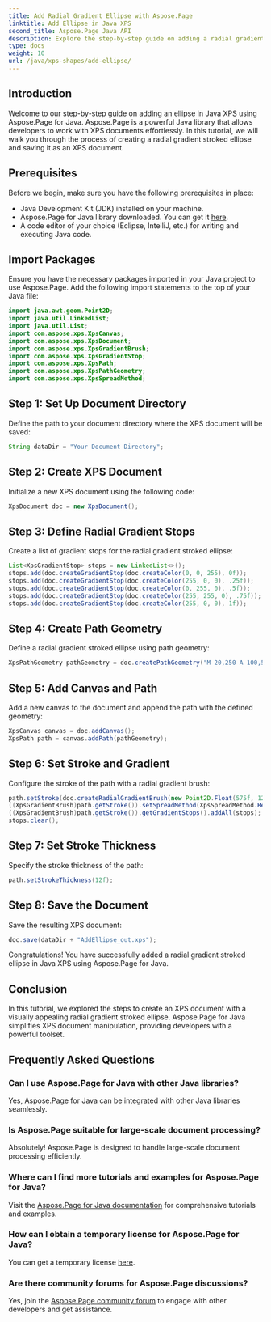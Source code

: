 ```yaml
---
title: Add Radial Gradient Ellipse with Aspose.Page
linktitle: Add Ellipse in Java XPS
second_title: Aspose.Page Java API
description: Explore the step-by-step guide on adding a radial gradient stroked ellipse in Java XPS using Aspose.Page for Java. Enhance your document creation effortlessly.
type: docs
weight: 10
url: /java/xps-shapes/add-ellipse/
---
```

## Introduction
Welcome to our step-by-step guide on adding an ellipse in Java XPS using Aspose.Page for Java. Aspose.Page is a powerful Java library that allows developers to work with XPS documents effortlessly. In this tutorial, we will walk you through the process of creating a radial gradient stroked ellipse and saving it as an XPS document.
## Prerequisites
Before we begin, make sure you have the following prerequisites in place:
- Java Development Kit (JDK) installed on your machine.
- Aspose.Page for Java library downloaded. You can get it [here](https://releases.aspose.com/page/java/).
- A code editor of your choice (Eclipse, IntelliJ, etc.) for writing and executing Java code.
## Import Packages
Ensure you have the necessary packages imported in your Java project to use Aspose.Page. Add the following import statements to the top of your Java file:
```java
import java.awt.geom.Point2D;
import java.util.LinkedList;
import java.util.List;
import com.aspose.xps.XpsCanvas;
import com.aspose.xps.XpsDocument;
import com.aspose.xps.XpsGradientBrush;
import com.aspose.xps.XpsGradientStop;
import com.aspose.xps.XpsPath;
import com.aspose.xps.XpsPathGeometry;
import com.aspose.xps.XpsSpreadMethod;
```
## Step 1: Set Up Document Directory
Define the path to your document directory where the XPS document will be saved:
```java
String dataDir = "Your Document Directory";
```
## Step 2: Create XPS Document
Initialize a new XPS document using the following code:
```java
XpsDocument doc = new XpsDocument();
```
## Step 3: Define Radial Gradient Stops
Create a list of gradient stops for the radial gradient stroked ellipse:
```java
List<XpsGradientStop> stops = new LinkedList<>();
stops.add(doc.createGradientStop(doc.createColor(0, 0, 255), 0f));
stops.add(doc.createGradientStop(doc.createColor(255, 0, 0), .25f));
stops.add(doc.createGradientStop(doc.createColor(0, 255, 0), .5f));
stops.add(doc.createGradientStop(doc.createColor(255, 255, 0), .75f));
stops.add(doc.createGradientStop(doc.createColor(255, 0, 0), 1f));
```
## Step 4: Create Path Geometry
Define a radial gradient stroked ellipse using path geometry:
```java
XpsPathGeometry pathGeometry = doc.createPathGeometry("M 20,250 A 100,50 0 1 1 220,250 100,50 0 1 1 20,250");
```
## Step 5: Add Canvas and Path
Add a new canvas to the document and append the path with the defined geometry:
```java
XpsCanvas canvas = doc.addCanvas();
XpsPath path = canvas.addPath(pathGeometry);
```
## Step 6: Set Stroke and Gradient
Configure the stroke of the path with a radial gradient brush:
```java
path.setStroke(doc.createRadialGradientBrush(new Point2D.Float(575f, 125f), new Point2D.Float(575f, 100f), 75f, 50f));
((XpsGradientBrush)path.getStroke()).setSpreadMethod(XpsSpreadMethod.Reflect);
((XpsGradientBrush)path.getStroke()).getGradientStops().addAll(stops);
stops.clear();
```
## Step 7: Set Stroke Thickness
Specify the stroke thickness of the path:
```java
path.setStrokeThickness(12f);
```
## Step 8: Save the Document
Save the resulting XPS document:
```java
doc.save(dataDir + "AddEllipse_out.xps");
```
Congratulations! You have successfully added a radial gradient stroked ellipse in Java XPS using Aspose.Page for Java.
## Conclusion
In this tutorial, we explored the steps to create an XPS document with a visually appealing radial gradient stroked ellipse. Aspose.Page for Java simplifies XPS document manipulation, providing developers with a powerful toolset.
## Frequently Asked Questions
### Can I use Aspose.Page for Java with other Java libraries?
Yes, Aspose.Page for Java can be integrated with other Java libraries seamlessly.
### Is Aspose.Page suitable for large-scale document processing?
Absolutely! Aspose.Page is designed to handle large-scale document processing efficiently.
### Where can I find more tutorials and examples for Aspose.Page for Java?
Visit the [Aspose.Page for Java documentation](https://reference.aspose.com/page/java/) for comprehensive tutorials and examples.
### How can I obtain a temporary license for Aspose.Page for Java?
You can get a temporary license [here](https://purchase.aspose.com/temporary-license/).
### Are there community forums for Aspose.Page discussions?
Yes, join the [Aspose.Page community forum](https://forum.aspose.com/c/page/39) to engage with other developers and get assistance.

